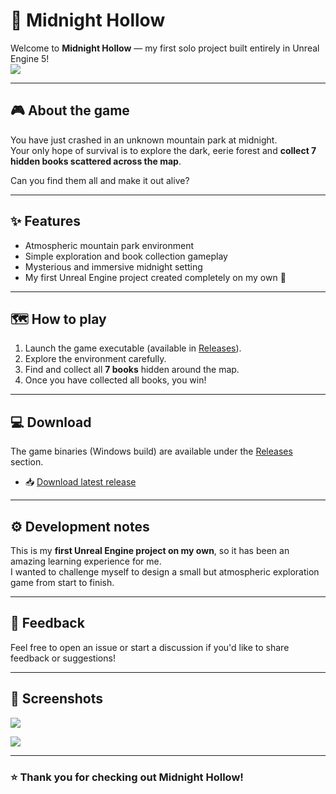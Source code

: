 # 🌙 Midnight Hollow

Welcome to **Midnight Hollow** — my first solo project built entirely in Unreal Engine 5!  
![](https://github.com/user-attachments/assets/8373b245-6338-4677-a64a-eaf0c2e04e46)

---

## 🎮 About the game

You have just crashed in an unknown mountain park at midnight.  
Your only hope of survival is to explore the dark, eerie forest and **collect 7 hidden books scattered across the map**.  

Can you find them all and make it out alive?

---

## ✨ Features

- Atmospheric mountain park environment
- Simple exploration and book collection gameplay
- Mysterious and immersive midnight setting
- My first Unreal Engine project created completely on my own 🎉

---

## 🗺️ How to play

1. Launch the game executable (available in [Releases](../../releases)).
2. Explore the environment carefully.
3. Find and collect all **7 books** hidden around the map.
4. Once you have collected all books, you win!

---

## 💻 Download

The game binaries (Windows build) are available under the [Releases](../../releases) section.  

- 📥 [Download latest release](../../releases)

---

## ⚙️ Development notes

This is my **first Unreal Engine project on my own**, so it has been an amazing learning experience for me.  
I wanted to challenge myself to design a small but atmospheric exploration game from start to finish.  

---

## 💬 Feedback

Feel free to open an issue or start a discussion if you'd like to share feedback or suggestions!  

---

## 📸 Screenshots

![](https://github.com/user-attachments/assets/79583015-5d76-4bfb-bbf2-e18c4fd14085)

![](https://github.com/user-attachments/assets/ed65f24d-f62b-45e4-b0ed-5180bdfe287d)



---

### ⭐ Thank you for checking out Midnight Hollow!
